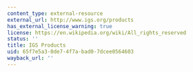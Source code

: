 ```yaml
---
content_type: external-resource
external_url: http://www.igs.org/products
has_external_license_warning: true
license: https://en.wikipedia.org/wiki/All_rights_reserved
status: ''
title: IGS Products
uid: 65f7e5a3-0de7-4f7a-bad0-7dcee0564603
wayback_url: ''
---
```

